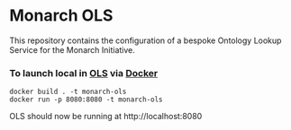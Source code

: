 # Monarch OLS

This repository contains the configuration of a bespoke Ontology Lookup Service for the Monarch Initiative. 

### To launch local in [OLS](https://www.ebi.ac.uk/ols/index) via [Docker](https://www.docker.com/)

```
docker build . -t monarch-ols
docker run -p 8080:8080 -t monarch-ols
```

OLS should now be running at http://localhost:8080
